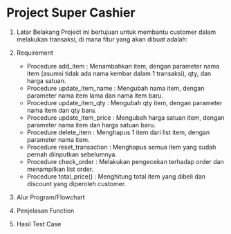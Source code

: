 # Project Super Cashier
1. Latar Belakang
   Project ini bertujuan untuk membantu customer dalam melakukan transaksi, di mana fitur yang akan dibuat adalah:
   
2. Requirement   
   - Procedure add_item : Menambahkan item, dengan parameter nama item (asumsi tidak ada nama kembar dalam 1 transaksi), qty, dan harga satuan.
   - Procedure update_item_name : Mengubah nama item, dengan parameter nama item lama dan nama item baru.
   - Procedure update_item_qty : Mengubah qty item, dengan parameter nama item dan qty baru.
   - Procedure update_item_price : Mengubah harga satuan item, dengan parameter nama item dan harga satuan baru.
   - Procedure delete_item : Menghapus 1 item dari list item, dengan parameter nama item.
   - Procedure reset_transaction : Menghapus semua item yang sudah pernah diinputkan sebelumnya.
   - Procedure check_order : Melakukan pengecekan terhadap order dan menampilkan list order.
   - Procedure total_price() : Menghitung total item yang dibeli dan discount yang diperoleh customer.
  
3. Alur Program/Flowchart
5. Penjelasan Function
6. Hasil Test Case
